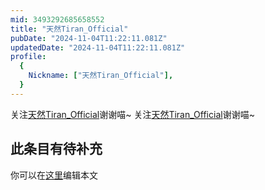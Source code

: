 ```yaml
---
mid: 3493292685658552
title: "天然Tiran_Official"
pubDate: "2024-11-04T11:22:11.081Z"
updatedDate: "2024-11-04T11:22:11.081Z"
profile:
  {
    Nickname: ["天然Tiran_Official"],
  }
---
```


关注[天然Tiran_Official](https://space.bilibili.com/3493292685658552)谢谢喵~ 关注[天然Tiran_Official](https://space.bilibili.com/3493292685658552)谢谢喵~

## 此条目有待补充
你可以在[这里](https://github.com/Yuhanawa/VTuber.ICU-Content/edit/master/v/天然Tiran_Official/index.md)编辑本文
